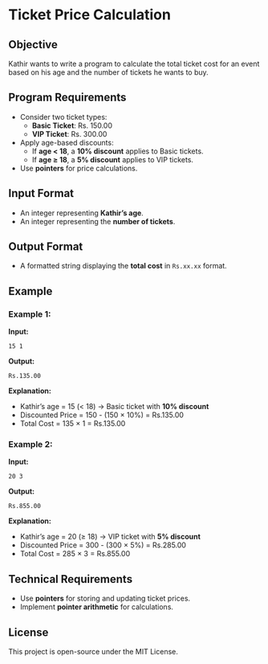 # Ticket Price Calculation

## Objective
Kathir wants to write a program to calculate the total ticket cost for an event based on his age and the number of tickets he wants to buy.

## Program Requirements
- Consider two ticket types:
  - **Basic Ticket**: Rs. 150.00
  - **VIP Ticket**: Rs. 300.00
- Apply age-based discounts:
  - If **age < 18**, a **10% discount** applies to Basic tickets.
  - If **age ≥ 18**, a **5% discount** applies to VIP tickets.
- Use **pointers** for price calculations.

## Input Format
- An integer representing **Kathir’s age**.
- An integer representing the **number of tickets**.

## Output Format
- A formatted string displaying the **total cost** in `Rs.xx.xx` format.

## Example

### Example 1:
**Input:**
```
15 1
```
**Output:**
```
Rs.135.00
```
**Explanation:**
- Kathir’s age = 15 (< 18) → Basic ticket with **10% discount**
- Discounted Price = 150 - (150 × 10%) = Rs.135.00
- Total Cost = 135 × 1 = Rs.135.00

### Example 2:
**Input:**
```
20 3
```
**Output:**
```
Rs.855.00
```
**Explanation:**
- Kathir’s age = 20 (≥ 18) → VIP ticket with **5% discount**
- Discounted Price = 300 - (300 × 5%) = Rs.285.00
- Total Cost = 285 × 3 = Rs.855.00

## Technical Requirements
- Use **pointers** for storing and updating ticket prices.
- Implement **pointer arithmetic** for calculations.

## License
This project is open-source under the MIT License.

